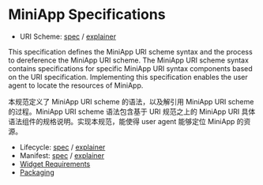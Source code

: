# MiniApp Specifications

* URI Scheme: [spec](https://w3c.github.io/miniapp/specs/uri/) / [explainer](https://github.com/w3c/miniapp/blob/gh-pages/specs/uri/docs/explainer.md)

This specification defines the MiniApp URI scheme syntax and the process to dereference the MiniApp URI scheme. The MiniApp URI scheme syntax contains specifications for specific MiniApp URI syntax components based on the URI specification. Implementing this specification enables the user agent to locate the resources of MiniApp.

本规范定义了 MiniApp URI scheme 的语法，以及解引用 MiniApp URI scheme 的过程。MiniApp URI scheme 语法包含基于 URI 规范之上的 MiniApp URI 具体语法组件的规格说明。实现本规范，能使得 user agent 能够定位 MiniApp 的资源。

* Lifecycle: [spec](https://w3c.github.io/miniapp/specs/lifecycle/) / [explainer](https://github.com/w3c/miniapp/blob/gh-pages/specs/lifecycle/docs/explainer.md)
* Manifest: [spec](https://w3c.github.io/miniapp/specs/manifest/) / [explainer](https://github.com/w3c/miniapp/blob/gh-pages/specs/manifest/docs/explainer.md)
* [Widget Requirements](https://w3c.github.io/miniapp/specs/widget-req/)
* [Packaging](https://w3c.github.io/miniapp/specs/packaging/)

